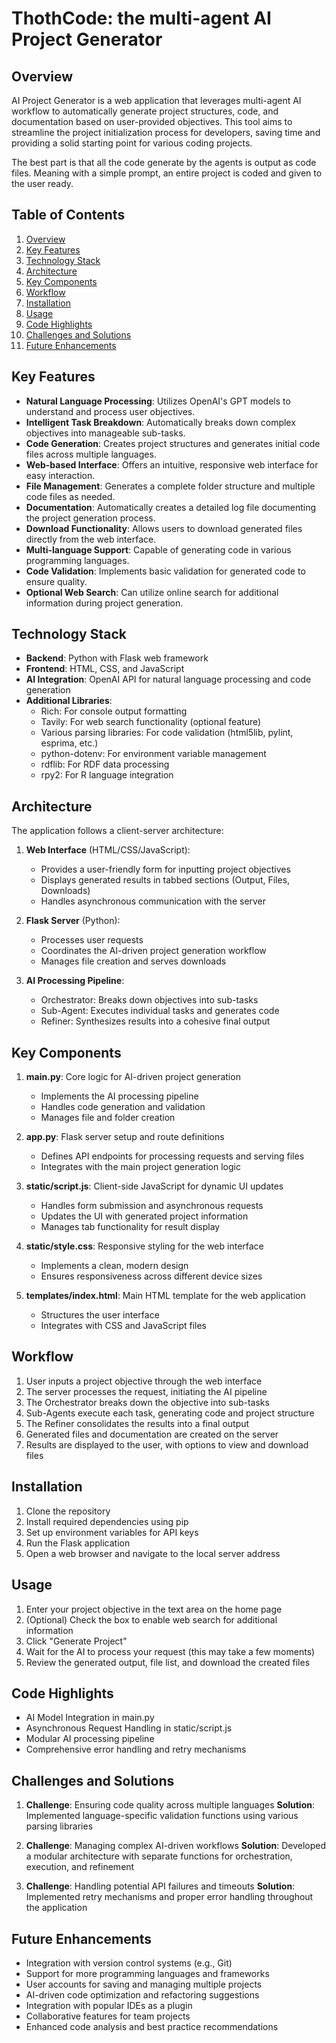 # ThothCode: the multi-agent AI Project Generator
## Overview

AI Project Generator is a web application that leverages multi-agent AI workflow to automatically generate project structures, code, and documentation based on user-provided objectives. This tool aims to streamline the project initialization process for developers, saving time and providing a solid starting point for various coding projects.

The best part is that all the code generate by the agents is output as code files. Meaning with a simple prompt, an entire project is coded and given to the user ready.

## Table of Contents
1. [Overview](#overview)
2. [Key Features](#key-features)
3. [Technology Stack](#technology-stack)
4. [Architecture](#architecture)
5. [Key Components](#key-components)
6. [Workflow](#workflow)
7. [Installation](#installation)
8. [Usage](#usage)
9. [Code Highlights](#code-highlights)
10. [Challenges and Solutions](#challenges-and-solutions)
11. [Future Enhancements](#future-enhancements)

## Key Features

- **Natural Language Processing**: Utilizes OpenAI's GPT models to understand and process user objectives.
- **Intelligent Task Breakdown**: Automatically breaks down complex objectives into manageable sub-tasks.
- **Code Generation**: Creates project structures and generates initial code files across multiple languages.
- **Web-based Interface**: Offers an intuitive, responsive web interface for easy interaction.
- **File Management**: Generates a complete folder structure and multiple code files as needed.
- **Documentation**: Automatically creates a detailed log file documenting the project generation process.
- **Download Functionality**: Allows users to download generated files directly from the web interface.
- **Multi-language Support**: Capable of generating code in various programming languages.
- **Code Validation**: Implements basic validation for generated code to ensure quality.
- **Optional Web Search**: Can utilize online search for additional information during project generation.

## Technology Stack

- **Backend**: Python with Flask web framework
- **Frontend**: HTML, CSS, and JavaScript
- **AI Integration**: OpenAI API for natural language processing and code generation
- **Additional Libraries**: 
  - Rich: For console output formatting
  - Tavily: For web search functionality (optional feature)
  - Various parsing libraries: For code validation (html5lib, pylint, esprima, etc.)
  - python-dotenv: For environment variable management
  - rdflib: For RDF data processing
  - rpy2: For R language integration

## Architecture

The application follows a client-server architecture:

1. **Web Interface** (HTML/CSS/JavaScript):
   - Provides a user-friendly form for inputting project objectives
   - Displays generated results in tabbed sections (Output, Files, Downloads)
   - Handles asynchronous communication with the server

2. **Flask Server** (Python):
   - Processes user requests
   - Coordinates the AI-driven project generation workflow
   - Manages file creation and serves downloads

3. **AI Processing Pipeline**:
   - Orchestrator: Breaks down objectives into sub-tasks
   - Sub-Agent: Executes individual tasks and generates code
   - Refiner: Synthesizes results into a cohesive final output

## Key Components

1. **main.py**: Core logic for AI-driven project generation
   - Implements the AI processing pipeline
   - Handles code generation and validation
   - Manages file and folder creation

2. **app.py**: Flask server setup and route definitions
   - Defines API endpoints for processing requests and serving files
   - Integrates with the main project generation logic

3. **static/script.js**: Client-side JavaScript for dynamic UI updates
   - Handles form submission and asynchronous requests
   - Updates the UI with generated project information
   - Manages tab functionality for result display

4. **static/style.css**: Responsive styling for the web interface
   - Implements a clean, modern design
   - Ensures responsiveness across different device sizes

5. **templates/index.html**: Main HTML template for the web application
   - Structures the user interface
   - Integrates with CSS and JavaScript files

## Workflow

1. User inputs a project objective through the web interface
2. The server processes the request, initiating the AI pipeline
3. The Orchestrator breaks down the objective into sub-tasks
4. Sub-Agents execute each task, generating code and project structure
5. The Refiner consolidates the results into a final output
6. Generated files and documentation are created on the server
7. Results are displayed to the user, with options to view and download files

## Installation

1. Clone the repository
2. Install required dependencies using pip
3. Set up environment variables for API keys
4. Run the Flask application
5. Open a web browser and navigate to the local server address

## Usage

1. Enter your project objective in the text area on the home page
2. (Optional) Check the box to enable web search for additional information
3. Click "Generate Project"
4. Wait for the AI to process your request (this may take a few moments)
5. Review the generated output, file list, and download the created files

## Code Highlights

- AI Model Integration in main.py
- Asynchronous Request Handling in static/script.js
- Modular AI processing pipeline
- Comprehensive error handling and retry mechanisms

## Challenges and Solutions

1. **Challenge**: Ensuring code quality across multiple languages
   **Solution**: Implemented language-specific validation functions using various parsing libraries

2. **Challenge**: Managing complex AI-driven workflows
   **Solution**: Developed a modular architecture with separate functions for orchestration, execution, and refinement

3. **Challenge**: Handling potential API failures and timeouts
   **Solution**: Implemented retry mechanisms and proper error handling throughout the application

## Future Enhancements

- Integration with version control systems (e.g., Git)
- Support for more programming languages and frameworks
- User accounts for saving and managing multiple projects
- AI-driven code optimization and refactoring suggestions
- Integration with popular IDEs as a plugin
- Collaborative features for team projects
- Enhanced code analysis and best practice recommendations
